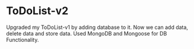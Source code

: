 # ToDoList-v2
Upgraded my ToDoList-v1 by adding database to it. Now we can add data, delete data and store data. Used MongoDB and Mongoose for DB Functionality.
